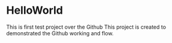 # HelloWorld
This is first test project over the Github
This project is created to demonstrated the Github working and flow.


